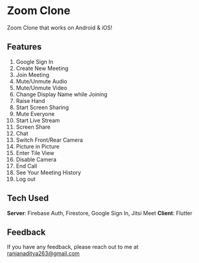 # Zoom Clone

Zoom Clone that works on Android & iOS! 

## Features
1. Google Sign In
2. Create New Meeting
3. Join Meeting
4. Mute/Unmute Audio
5. Mute/Unmute Video
6. Change Display Name while Joining
7. Raise Hand
8. Start Screen Sharing
9. Mute Everyone
10. Start Live Stream
11. Screen Share
12. Chat
13. Switch Front/Rear Camera
14. Picture in Picture
15. Enter Tile View
16. Disable Camera
17. End Call
18. See Your Meeting History
19. Log out

## Tech Used
**Server**: Firebase Auth, Firestore, Google Sign In, Jitsi Meet
**Client**: Flutter
    
## Feedback

If you have any feedback, please reach out to me at ranjanaditya263@gmail.com
